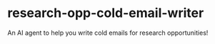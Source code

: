 # research-opp-cold-email-writer
An AI agent to help you write cold emails for research opportunities!
